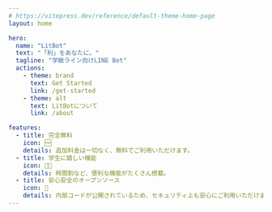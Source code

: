 ```yaml
---
# https://vitepress.dev/reference/default-theme-home-page
layout: home

hero:
  name: "LitBot"
  text: "「利」をあなたに。"
  tagline: "学級ライン向けLINE Bot"
  actions:
    - theme: brand
      text: Get Started
      link: /get-started
    - theme: alt
      text: LitBotについて
      link: /about

features:
  - title: 完全無料
    icon: 🆓
    details: 追加料金は一切なく、無料でご利用いただけます。
  - title: 学生に嬉しい機能
    icon: 🧑‍🎓
    details: 時間割など、便利な機能がたくさん搭載。
  - title: 安心安全のオープンソース
    icon: 💖
    details: 内部コードが公開されているため、セキュリティ上も安心にご利用いただけます。
---
```


